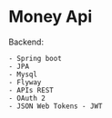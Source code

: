 # Money Api

Backend:

    - Spring boot
    - JPA
    - Mysql
    - Flyway
    - APIs REST
    - OAuth 2
    - JSON Web Tokens - JWT
